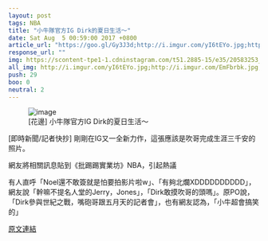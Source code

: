 ```yaml
---
layout: post
tags: NBA
title: "小牛隊官方IG Dirk的夏日生活～"
date: Sat Aug  5 00:59:00 2017 +0800
article_url: "https://goo.gl/Gy3J3d;http://i.imgur.com/yI6tEYo.jpg;http://i.imgur.com/EmFbrbk.jpg;http://i.imgur.com/cigwXDN.jpg;http://i.imgur.com/Kde8CFx.jpg"
response_url: ""
img: https://scontent-tpe1-1.cdninstagram.com/t51.2885-15/e35/20583253_1611561338864104_2415652661408825344_n.jpg
all_img: http://i.imgur.com/yI6tEYo.jpg;http://i.imgur.com/EmFbrbk.jpg;http://i.imgur.com/cigwXDN.jpg;http://i.imgur.com/Kde8CFx.jpg
push: 29
boo: 0
neutral: 2
---
```


<figure>
<img src="https://scontent-tpe1-1.cdninstagram.com/t51.2885-15/e35/20583253_1611561338864104_2415652661408825344_n.jpg" alt="image">
<figcaption>
[花邊] 小牛隊官方IG Dirk的夏日生活～
</figcaption>
</figure>



[即時新聞/記者快抄] 剛剛在IG又一全新力作，這張應該是吹哥完成生涯三千安的照片。

網友將相關訊息貼到《批踢踢實業坊》NBA，引起熱議

有人直呼「Noel還不敢簽就是怕要拍影片啦w」、「有夠北爛XDDDDDDDDDD」，網友說「幹嘛不提名人堂的Jerry，Jones」，「Dirk敢摸吹哥的頭嗎」。原PO說，「Dirk參與世紀之戰，嘴砲哥跟五月天的記者會」，也有網友認為，「小牛超會搞笑的」

<a href = "https://www.ptt.cc/bbs/NBA/M.1501865943.A.ACC.html">原文連結</a>

